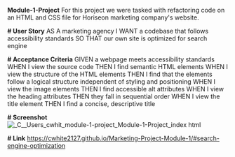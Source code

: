 **Module-1-Project**
For this project we were tasked with refactoring code on an HTML and CSS file for Horiseon marketing company's website.

**# User Story**
AS A marketing agency
I WANT a codebase that follows accessibility standards
SO THAT our own site is optimized for search engine

**# Acceptance Criteria**
GIVEN a webpage meets accessibility standards
WHEN I view the source code
THEN I find semantic HTML elements
WHEN I view the structure of the HTML elements
THEN I find that the elements follow a logical structure independent of styling and positioning
WHEN I view the image elements
THEN I find accessible alt attributes
WHEN I view the heading attributes
THEN they fall in sequential order
WHEN I view the title element
THEN I find a concise, descriptive title

**# Screenshot**
![_C__Users_cwhit_module-1-project_Module-1-Project_index html](https://user-images.githubusercontent.com/123609107/216726801-53b2b3c5-a723-422a-9c26-d81d6e6006b6.png)

**# Link**
https://cwhite2127.github.io/Marketing-Project-Module-1/#search-engine-optimization

